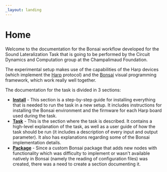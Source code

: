 ```yaml
---
_layout: landing
---
```


# Home

Welcome to the documentation for the Bonsai workflow developed for the Sound Lateralization Task that is going to be performed by the Circuit Dynamics and Computation group at the Champalimaud Foundation.

The experimental setup makes use of the capabilities of the Harp devices (which implement the [Harp](https://harp-tech.org/) protocol) and the [Bonsai](https://bonsai-rx.org/) visual programming framework, which work really well together. 

The documentation for the task is divided in 3 sections:
- **[Install](./installation/bonsai.md)** - This section is a step-by-step guide for installing everything that is needed to run the task in a new setup. It includes instructions for installing the Bonsai environment and the firmware for each Harp board used during the task.
- **[Task](./articles/introduction.md)** - This is the section where the task is described. It contains a high-level explanation of the task, as well as a user guide of how the task should be run (it includes a description of every input and output parameter). It also has explanations regarding some of the Bonsai implementation details.
- **[Package](./api/introduction.md)** - Since a custom Bonsai package that adds new nodes with functionality which was difficulty to implement or wasn't available natively in Bonsai (namely the reading of configuration files) was created, there was a need to create a section documenting it.

<!-- ## References
[1]  -->